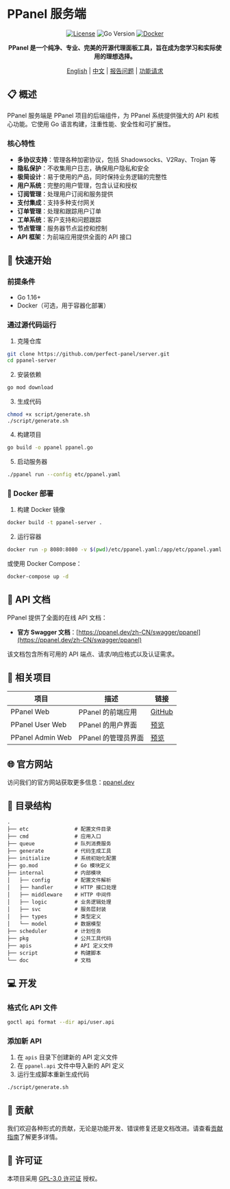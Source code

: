 # PPanel 服务端

<div align="center">

[![License](https://img.shields.io/github/license/perfect-panel/ppanel-server)](LICENSE)
![Go Version](https://img.shields.io/badge/Go-1.16%2B-blue)
[![Docker](https://img.shields.io/badge/Docker-Available-blue)](Dockerfile)

**PPanel 是一个纯净、专业、完美的开源代理面板工具，旨在成为您学习和实际使用的理想选择。**

[English](README.md) | [中文](readme_zh.md) | [报告问题](https://github.com/perfect-panel/server/issues/new) | [功能请求](https://github.com/perfect-panel/server/issues/new)

</div>

## 📋 概述

PPanel 服务端是 PPanel 项目的后端组件，为 PPanel 系统提供强大的 API 和核心功能。它使用 Go 语言构建，注重性能、安全性和可扩展性。

### 核心特性

- **多协议支持**：管理各种加密协议，包括 Shadowsocks、V2Ray、Trojan 等
- **隐私保护**：不收集用户日志，确保用户隐私和安全
- **极简设计**：易于使用的产品，同时保持业务逻辑的完整性
- **用户系统**：完整的用户管理，包含认证和授权
- **订阅管理**：处理用户订阅和服务提供
- **支付集成**：支持多种支付网关
- **订单管理**：处理和跟踪用户订单
- **工单系统**：客户支持和问题跟踪
- **节点管理**：服务器节点监控和控制
- **API 框架**：为前端应用提供全面的 API 接口

## 🚀 快速开始

### 前提条件

- Go 1.16+
- Docker（可选，用于容器化部署）

### 通过源代码运行

1. 克隆仓库

```bash
git clone https://github.com/perfect-panel/server.git
cd ppanel-server
```

2. 安装依赖

```bash
go mod download
```

3. 生成代码

```bash
chmod +x script/generate.sh
./script/generate.sh
```

4. 构建项目

```bash
go build -o ppanel ppanel.go
```

5. 启动服务器

```bash
./ppanel run --config etc/ppanel.yaml
```

### 🐳 Docker 部署

1. 构建 Docker 镜像

```bash
docker build -t ppanel-server .
```

2. 运行容器

```bash
docker run -p 8080:8080 -v $(pwd)/etc/ppanel.yaml:/app/etc/ppanel.yaml ppanel-server
```

或使用 Docker Compose：

```bash
docker-compose up -d
```

## 📖 API 文档

PPanel 提供了全面的在线 API 文档：

- **官方 Swagger 文档**：[https://ppanel.dev/zh-CN/swagger/ppanel](https://ppanel.dev/zh-CN/swagger/ppanel)

该文档包含所有可用的 API 端点、请求/响应格式以及认证需求。

## 🔗 相关项目

| 项目               | 描述            | 链接                                                    |
|------------------|---------------|-------------------------------------------------------|
| PPanel Web       | PPanel 的前端应用  | [GitHub](https://github.com/perfect-panel/ppanel-web) |
| PPanel User Web  | PPanel 的用户界面  | [预览](https://user.ppanel.dev)                         |
| PPanel Admin Web | PPanel 的管理员界面 | [预览](https://admin.ppanel.dev)                        |

## 🌐 官方网站

访问我们的官方网站获取更多信息：[ppanel.dev](https://ppanel.dev/)

## 📁 目录结构

```
.
├── etc               # 配置文件目录
├── cmd               # 应用入口
├── queue             # 队列消费服务
├── generate          # 代码生成工具
├── initialize        # 系统初始化配置
├── go.mod            # Go 模块定义
├── internal          # 内部模块
│   ├── config        # 配置文件解析
│   ├── handler       # HTTP 接口处理
│   ├── middleware    # HTTP 中间件
│   ├── logic         # 业务逻辑处理
│   ├── svc           # 服务层封装
│   ├── types         # 类型定义
│   └── model         # 数据模型
├── scheduler         # 计划任务
├── pkg               # 公共工具代码
├── apis              # API 定义文件
├── script            # 构建脚本
└── doc               # 文档
```

## 💻 开发

### 格式化 API 文件

```bash
goctl api format --dir api/user.api
```

### 添加新 API

1. 在 `apis` 目录下创建新的 API 定义文件
2. 在 `ppanel.api` 文件中导入新的 API 定义
3. 运行生成脚本重新生成代码

```bash
./script/generate.sh
```

## 🤝 贡献

我们欢迎各种形式的贡献，无论是功能开发、错误修复还是文档改进。请查看[贡献指南](CONTRIBUTING_ZH.md)了解更多详情。

## 📄 许可证

本项目采用 [GPL-3.0 许可证](LICENSE) 授权。
